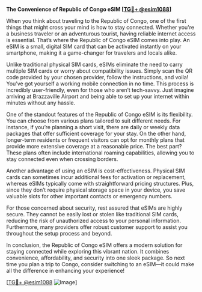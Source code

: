 **The Convenience of Republic of Congo eSIM [[TG💪+ @esim1088](https://t.me/s/esim1088)]**

When you think about traveling to the Republic of Congo, one of the first things that might cross your mind is how to stay connected. Whether you're a business traveler or an adventurous tourist, having reliable internet access is essential. That’s where the Republic of Congo eSIM comes into play. An eSIM is a small, digital SIM card that can be activated instantly on your smartphone, making it a game-changer for travelers and locals alike.

Unlike traditional physical SIM cards, eSIMs eliminate the need to carry multiple SIM cards or worry about compatibility issues. Simply scan the QR code provided by your chosen provider, follow the instructions, and voila! You’ve got yourself a working mobile connection in no time. This process is incredibly user-friendly, even for those who aren’t tech-savvy. Just imagine arriving at Brazzaville Airport and being able to set up your internet within minutes without any hassle.

One of the standout features of the Republic of Congo eSIM is its flexibility. You can choose from various plans tailored to suit different needs. For instance, if you’re planning a short visit, there are daily or weekly data packages that offer sufficient coverage for your stay. On the other hand, longer-term residents or frequent visitors can opt for monthly plans that provide more extensive coverage at a reasonable price. The best part? These plans often include international roaming capabilities, allowing you to stay connected even when crossing borders.

Another advantage of using an eSIM is cost-effectiveness. Physical SIM cards can sometimes incur additional fees for activation or replacement, whereas eSIMs typically come with straightforward pricing structures. Plus, since they don’t require physical storage space in your device, you save valuable slots for other important contacts or emergency numbers.

For those concerned about security, rest assured that eSIMs are highly secure. They cannot be easily lost or stolen like traditional SIM cards, reducing the risk of unauthorized access to your personal information. Furthermore, many providers offer robust customer support to assist you throughout the setup process and beyond.

In conclusion, the Republic of Congo eSIM offers a modern solution for staying connected while exploring this vibrant nation. It combines convenience, affordability, and security into one sleek package. So next time you plan a trip to Congo, consider switching to an eSIM—it could make all the difference in enhancing your experience!

[[TG💪+ @esim1088](https://t.me/s/esim1088) ![Image](https://i.postimg.cc/Y0z9fWf4/image.png)]